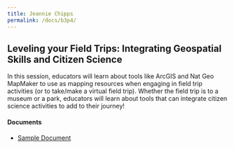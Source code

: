 ```yaml
---
title: Jeannie Chipps
permalink: /docs/b3p4/
---
```


## Leveling your Field Trips: Integrating Geospatial Skills and Citizen Science

In this session, educators will learn about tools like ArcGIS and Nat Geo MapMaker to use as mapping resources when engaging in field trip activities (or to take/make a virtual field trip). Whether the field trip is to a museum or a park, educators will learn about tools that can integrate citizen science activities to add to their journey!

#### Documents
 - [Sample Document](../monday/breakout3/documents/b1p1d1.pdf)